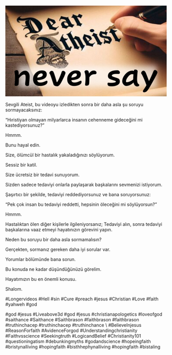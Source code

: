 ![Video cover image](../cover-2.jpg "cover photo")

Sevgili Ateist, bu videoyu izledikten sonra bir daha asla şu soruyu sormayacaksınız:

“Hıristiyan olmayan milyarlarca insanın cehenneme gideceğini mi kastediyorsunuz?”

Hmmm.

Bunu hayal edin.

Size, ölümcül bir hastalık yakaladığınızı söylüyorum.

Sessiz bir katil.

Size ücretsiz bir tedavi sunuyorum.

Sizden sadece tedaviyi onlarla paylaşarak başkalarını sevmenizi istiyorum.

Şaşırtıcı bir şekilde, tedaviyi reddediyorsunuz ve bana soruyorsunuz:

“Pek çok insan bu tedaviyi reddetti, hepsinin öleceğini mi söylüyorsun?”

Hmmm.

Hastalıktan ölen diğer kişilerle ilgileniyorsanız; Tedaviyi alın, sonra tedaviyi başkalarına vaaz etmeyi hayatınızın görevini yapın.

Neden bu soruyu bir daha asla sormamalısın?

Gerçekten, sormanız gereken daha iyi sorular var.

Yorumlar bölümünde bana sorun.

Bu konuda ne kadar düşündüğünüzü görelim.

Hayatımızın bu en önemli konusu.

Shalom.


#Longervideos #Hell #sin #Cure #preach #jesus #Christian #Love #faith #yahweh #god

#god #jesus #Liveabove3d #god #jesus #christianapologetics #loveofgod #saithance #Saithance #Saithbrason #faithbrason #faithbrason #truthinchacep #truthinchacep #truthinchance \ #BelieveInjesus #ReasonForfaith #AvidenceForgod #Understandingchristianity #Faithvsscience #Seekingtruth #LogicandBelief #Christianity101 #questioningatism #debunkingmyths #godandscience #hopeingfaith #bristynalliving #hopingfaith #bisthhephynalliving #hopingfaith #bistaling